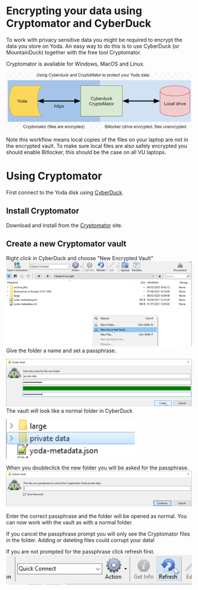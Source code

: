 # Encrypting your data using Cryptomator and CyberDuck

To work with privacy sensitive data you might be required to encrypt the data you store on Yoda. 
An easy way to do this is to use CyberDuck (or MountainDuck) together with the free tool Cryptomator. 

Cryptomator is available for Windows, MacOS and Linux.

![](screenshots/cbd-cryptomator-overview.png)

Note this workflow means local copies of the files on your laptop are not in the encrypted vault. 
To make sure local files are also safely encrypted you should enable Bitlocker, this should be the case on all VU laptops. 

# Using Cryptomator
First connect to the Yoda disk using [CyberDuck](yoda-disk-cyberduck.md).

## Install Cryptomator
 Download and install from the [Cryptomator](https://cryptomator.org/) site.

## Create a new Cryptomator vault
Right click in CyberDuck and choose "New Encrypted Vault"
![alt text](screenshots/cryptomator-create.png "Create vault")
Give the folder a name and set a passphrase.

![alt text](screenshots/cryptomator-passphrase.png "Create vault, set passphrase")
The vault will look like a normal folder in CyberDuck

![alt text](screenshots/cryptomator-folder.png "Cryptomator folder")

When you doubleclick the new folder you will be asked for the passphrase.
![alt text](screenshots/cryptomator-passphrase-prompt.png "Cryptomator folder")

Enter the correct passphrase and the folder will be opened as normal. You can now work with the vault as with a normal folder.

If you cancel the passphrase prompt you will only see the Cryptomator files in the folder. Adding or deleting files could corrupt your data!

If you are not prompted for the passphrase click refresh first.
![alt text](screenshots/cyberduck-refresh.png "Cyberduck refresh")




